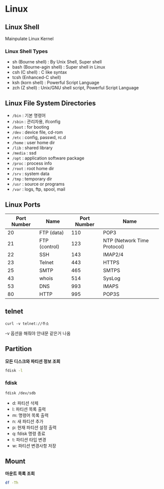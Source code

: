 # Linux

## Linux Shell

Mainpulate Linux Kernel

### Linux Shell Types

- sh (Bourne shell) : By Unix Shell, Super shell
- bash (Bourne-agin shell) : Super shell in Linux
- csh (C shell) : C like syntax
- tcsh (Enhanced-C shell)
- ksh (korn shell) : Powerful Script Language
- zch (Z shell) : Unix/GNU shell script, Powerful Script Language



## Linux File System Directories

- `/bin` : 기본 명령어
- `/sbin` : 관리자용, ifconfig
- `/boot` : for booting
- `/dev` : device file, cd-rom
- `/etc` : config, passwd, rc.d
- `/home` : user home dir
- `/lib` : shared library
- `/media` : ssd
- `/opt` : application software package
- `/proc` : process info
- `/root` : root home dir
- `/srv` : system data
- `/tmp` : temporary dir
- `/usr` : source or programs
- `/var` : logs, ftp, spool, mail

## Linux Ports

| Port Number | Name          | Port Number | Name                        |
| ----------- | ------------- | ----------- | --------------------------- |
| 20          | FTP (data)    | 110         | POP3                        |
| 21          | FTP (control) | 123         | NTP (Network Time Protocol) |
| 22          | SSH           | 143         | IMAP2/4                     |
| 23          | Telnet        | 443         | HTTPS                       |
| 25          | SMTP          | 465         | SMTPS                       |
| 43          | whois         | 514         | SysLog                      |
| 53          | DNS           | 993         | IMAPS                       |
| 80          | HTTP          | 995         | POP3S                       |

## telnet

```
curl -v telnet://주소
```

-v 옵션을 해줘야 안내문 같은거 나옴



## Partition

**모든 디스크와 파티션 정보 조회**

```bash
fdisk -l
```

### fdisk

```bash
fdisk /dev/sdb
```

- d: 파티션 삭제
- l: 파티션 목록 출력
- m: 명령어 목록 출력
- n: 새 파티션 추가
- p: 현재 파티션 설정 출력
- q: fdisk 명령 종료
- t: 파티션 타입 변경
- w: 파티션 변경사항 저장

## Mount 

**마운트 목록 조회**

```bash
df -Th
```

